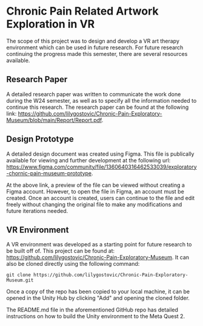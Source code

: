 # Chronic Pain Related Artwork Exploration in VR
 The scope of this project was to design and develop a VR art therapy environment which can be used in future research. For future research continuing the progress made this semester, there are several resources available.

 ## Research Paper
 A detailed research paper was written to communicate the work done during the W24 semester, as well as to specify all the information needed to continue this research. The research paper can be found at the following link: https://github.com/lilygostovic/Chronic-Pain-Exploratory-Museum/blob/main/Report/Report.pdf.

 ## Design Prototype
 A detailed design document was created using Figma. This file is publically available for viewing and further development at the following url: https://www.figma.com/community/file/1360640316462533039/exploratory-chornic-pain-museum-prototype.

 At the above link, a preview of the file can be viewed without creating a Figma account. However, to open the file in Figma, an account must be created. Once an account is created, users can continue to the file and edit freely without changing the original file to make any modifications and future iterations needed.

 ## VR Environment
 A VR environment was developed as a starting point for future research to be built off of. This project can be found at: https://github.com/lilygostovic/Chronic-Pain-Exploratory-Museum. It can also be cloned directly using the following command: 
 
 `git clone https://github.com/lilygostovic/Chronic-Pain-Exploratory-Museum.git`

 Once a copy of the repo has been copied to your local machine, it can be opened in the Unity Hub by clicking "Add" and opening the cloned folder. 

 The README.md file in the aforementioned GitHub repo has detailed instructions on how to build the Unity environment to the Meta Quest 2. 